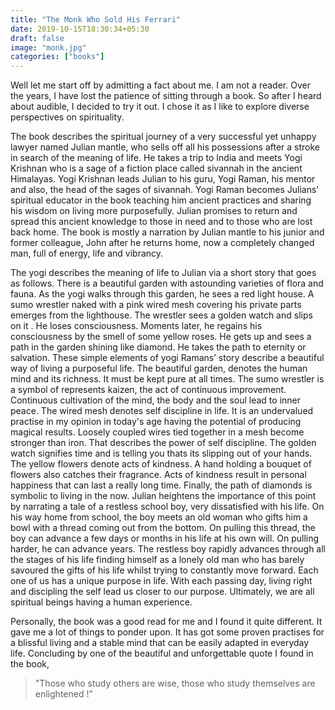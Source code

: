 ```yaml
---
title: "The Monk Who Sold His Ferrari"
date: 2019-10-15T18:30:34+05:30
draft: false
image: "monk.jpg"
categories: ["books"]
---
```


Well let me start off by admitting a fact about me. I am not a reader. Over the years, I have lost the patience of sitting through a book. So after I heard about audible, I decided to try it out. I chose it as I like to explore diverse perspectives on spirituality.

The book describes the spiritual journey of a very successful yet unhappy lawyer named Julian mantle, who sells off all his possessions after a stroke in search of the meaning of life. He takes a trip to India and meets Yogi Krishnan who is a sage of a fiction place called sivannah in the ancient Himalayas. Yogi Krishnan leads Julian to his guru, Yogi Raman, his mentor and also, the head of the sages of sivannah. Yogi Raman becomes Julians' spiritual educator in the book teaching him ancient practices and sharing his wisdom on living more purposefully. Julian promises to return and spread this ancient knowledge to those in need and to those who are lost back home. The book is mostly a narration by Julian mantle to his junior and former colleague, John after he returns home, now a completely changed man, full of energy, life and vibrancy.

The yogi describes the meaning of life to Julian via a short story that goes as follows. There is a beautiful garden with astounding varieties of flora and fauna. As the yogi walks through this garden, he sees a red light house. A sumo wrestler naked with a pink wired mesh covering his private parts emerges from the lighthouse. The wrestler sees a golden watch and slips on it . He loses consciousness. Moments later, he regains his consciousness by the smell of some yellow roses. He gets up and sees a path in the garden shining like diamond. He takes the path to eternity or salvation. These simple elements of yogi Ramans’ story describe a beautiful way of living a purposeful life. The beautiful garden, denotes the human mind and its richness. It must be kept pure at all times. The sumo wrestler is a symbol of represents kaizen, the act of continuous improvement. Continuous cultivation of the mind, the body and the soul lead to inner peace. The wired mesh denotes self discipline in life. It is an undervalued practise in my opinion in today's age having the potential of producing magical results. Loosely coupled wires tied together in a mesh become stronger than iron. That describes the power of self discipline. The golden watch signifies time and is telling you thats its slipping out of your hands. The yellow flowers denote acts of kindness. A hand holding a bouquet of flowers also catches their fragrance. Acts of kindness result in personal happiness that can last a really long time. Finally, the path of diamonds is symbolic to living in the now. Julian heightens the importance of this point by narrating a tale of a restless school boy, very dissatisfied with his life. On his way home from school, the boy meets an old woman who gifts him a bowl with a thread coming out from the bottom. On pulling this thread, the boy can advance a few days or months in his life at his own will. On pulling harder, he can advance years. The restless boy rapidly advances through all the stages of his life finding himself as a lonely old man who has barely savoured the gifts of his life whilst trying to constantly move forward. Each one of us has a unique purpose in life. With each passing day, living right and discipling the self lead us closer to our purpose. Ultimately, we are all spiritual beings having a human experience.

Personally, the book was a good read for me and I found it quite different. It gave me a lot of things to ponder upon. It has got some proven practises for a blissful living and a stable mind that can be easily adapted in everyday life. Concluding by one of the beautiful and unforgettable quote I found in the book,

> "Those who study others are wise, those who study themselves are enlightened !”
